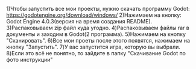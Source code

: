 1)Чтобы запустить все мои проекты, нужно скачать программу Godot: https://godotengine.org/download/windows/
  2)Нажимаем на кнопку: Godot Engine 4.0.3(версия на время создания README).
  3)Распаковываем zip файл куда угодно.
  4)Распаковываем файлы rar в документы и заходим в Godot(2 программа).
  5)Нажимаем на кнопку "Сканировать".
  6)Все мои проеты после этого появятся, нажимаем на кнопку "Запустить".
  7)У вас запустится игра, которую вы выбрали.
  8)Если это всё не понятно, то зайдите в папку "Скачивание Godot по фото инструкции"
